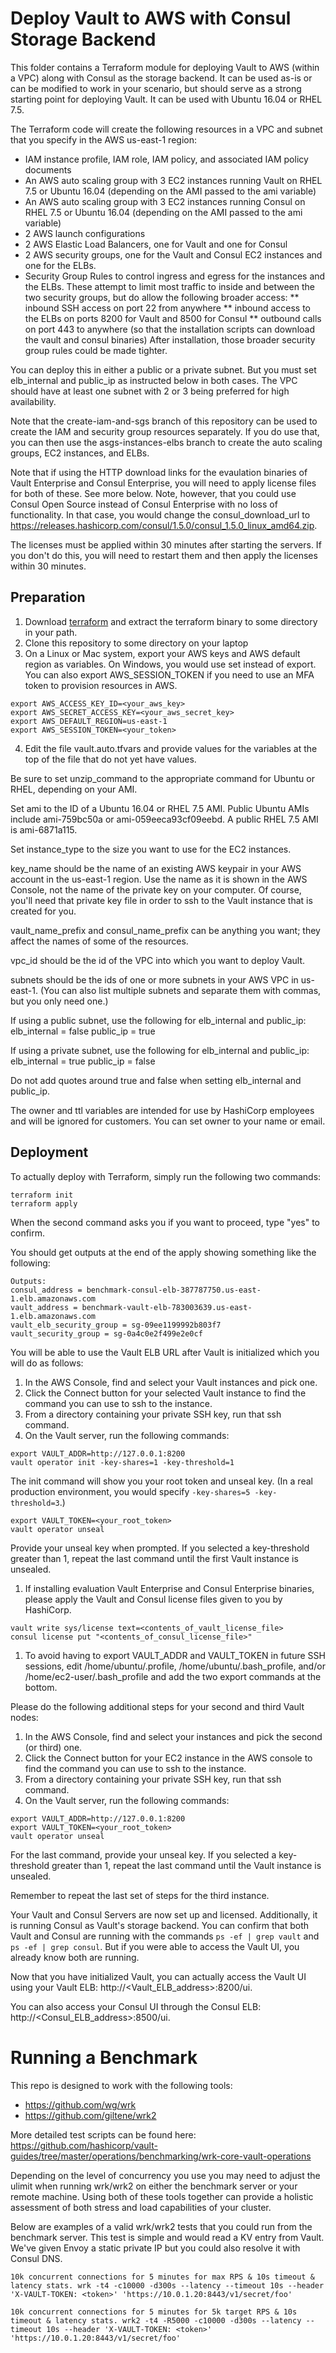 # Deploy Vault to AWS with Consul Storage Backend

This folder contains a Terraform module for deploying Vault to AWS (within a VPC) along with Consul as the storage backend. It can be used as-is or can be modified to work in your scenario, but should serve as a strong starting point for deploying Vault. It can be used with Ubuntu 16.04 or RHEL 7.5.

The Terraform code will create the following resources in a VPC and subnet that you specify in the AWS us-east-1 region:
* IAM instance profile, IAM role, IAM policy, and associated IAM policy documents
* An AWS auto scaling group with 3 EC2 instances running Vault on RHEL 7.5 or Ubuntu 16.04 (depending on the AMI passed to the ami variable)
* An AWS auto scaling group with 3 EC2 instances running Consul on RHEL 7.5 or Ubuntu 16.04 (depending on the AMI passed to the ami variable)
* 2 AWS launch configurations
* 2 AWS Elastic Load Balancers, one for Vault and one for Consul
* 2 AWS security groups, one for the Vault and Consul EC2 instances and one for the ELBs.
* Security Group Rules to control ingress and egress for the instances and the ELBs. These attempt to limit most traffic to inside and between the two security groups, but do allow the following broader access:
** inbound SSH access on port 22 from anywhere
** inbound access to the ELBs on ports 8200 for Vault and 8500 for Consul
** outbound calls on port 443 to anywhere (so that the installation scripts can download the vault and consul binaries)
After installation, those broader security group rules could be made tighter.

You can deploy this in either a public or a private subnet.  But you must set elb_internal and public_ip as instructed below in both cases. The VPC should have at least one subnet with 2 or 3 being preferred for high availability.

Note that the create-iam-and-sgs branch of this repository can be used to create the IAM and security group resources separately. If you do use that, you can then use the asgs-instances-elbs branch to create the auto scaling groups, EC2 instances, and ELBs.

Note that if using the HTTP download links for the evaulation binaries of Vault Enterprise and Consul Enterprise, you will need to apply license files for both of these. See more below. Note, however, that you could use Consul Open Source instead of Consul Enterprise with no loss of functionality. In that case, you would change the consul_download_url to https://releases.hashicorp.com/consul/1.5.0/consul_1.5.0_linux_amd64.zip.

The licenses must be applied within 30 minutes after starting the servers. If you don't do this, you will need to restart them and then apply the licenses within 30 minutes.

## Preparation
1. Download [terraform](https://www.terraform.io/downloads.html) and extract the terraform binary to some directory in your path.
1. Clone this repository to some directory on your laptop
1. On a Linux or Mac system, export your AWS keys and AWS default region as variables. On Windows, you would use set instead of export. You can also export AWS_SESSION_TOKEN if you need to use an MFA token to provision resources in AWS.

```
export AWS_ACCESS_KEY_ID=<your_aws_key>
export AWS_SECRET_ACCESS_KEY=<your_aws_secret_key>
export AWS_DEFAULT_REGION=us-east-1
export AWS_SESSION_TOKEN=<your_token>
```
4. Edit the file vault.auto.tfvars and provide values for the variables at the top of the file that do not yet have values.

Be sure to set unzip_command to the appropriate command for Ubuntu or RHEL, depending on your AMI.

Set ami to the ID of a Ubuntu 16.04 or RHEL 7.5 AMI. Public Ubuntu AMIs include ami-759bc50a or ami-059eeca93cf09eebd.  A public RHEL 7.5 AMI is ami-6871a115.

Set instance_type to the size you want to use for the EC2 instances.

key_name should be the name of an existing AWS keypair in your AWS account in the us-east-1 region. Use the name as it is shown in the AWS Console, not the name of the private key on your computer.  Of course, you'll need that private key file in order to ssh to the Vault instance that is created for you.

vault_name_prefix and consul_name_prefix can be anything you want; they affect the names of some of the resources.

vpc_id should be the id of the VPC into which you want to deploy Vault.

subnets should be the ids of one or more subnets in your AWS VPC in us-east-1. (You can also list multiple subnets and separate them with commas, but you only need one.)

If using a public subnet, use the following for elb_internal and public_ip:
elb_internal = false
public_ip = true

If using a private subnet, use the following for elb_internal and public_ip:
elb_internal = true
public_ip = false

Do not add quotes around true and false when setting elb_internal and public_ip.

The owner and ttl variables are intended for use by HashiCorp employees and will be ignored for customers.  You can set owner to your name or email.

## Deployment
To actually deploy with Terraform, simply run the following two commands:

```
terraform init
terraform apply
```
When the second command asks you if you want to proceed, type "yes" to confirm.

You should get outputs at the end of the apply showing something like the following:
```
Outputs:
consul_address = benchmark-consul-elb-387787750.us-east-1.elb.amazonaws.com
vault_address = benchmark-vault-elb-783003639.us-east-1.elb.amazonaws.com
vault_elb_security_group = sg-09ee1199992b803f7
vault_security_group = sg-0a4c0e2f499e2e0cf
```

You will be able to use the Vault ELB URL after Vault is initialized which you will do as follows:

1. In the AWS Console, find and select your Vault instances and pick one.
1. Click the Connect button for your selected Vault instance to find the command you can use to ssh to the instance.
1. From a directory containing your private SSH key, run that ssh command.
1. On the Vault server, run the following commands:

```
export VAULT_ADDR=http://127.0.0.1:8200
vault operator init -key-shares=1 -key-threshold=1
```
The init command will show you your root token and unseal key. (In a real production environment, you would specify `-key-shares=5 -key-threshold=3`.)
```
export VAULT_TOKEN=<your_root_token>
vault operator unseal
```
Provide your unseal key when prompted. If you selected a key-threshold greater than 1, repeat the last command until the first Vault instance is unsealed.

1. If installing evaluation Vault Enterprise and Consul Enterprise binaries, please apply the Vault and Consul license files given to you by HashiCorp.

```
vault write sys/license text=<contents_of_vault_license_file>
consul license put "<contents_of_consul_license_file>"
```

1. To avoid having to export VAULT_ADDR and VAULT_TOKEN in future SSH sessions, edit /home/ubuntu/.profile, /home/ubuntu/.bash_profile, and/or /home/ec2-user/.bash_profile and add the two export commands at the bottom.

Please do the following additional steps for your second and third Vault nodes:

1. In the AWS Console, find and select your instances and pick the second (or third) one.
1. Click the Connect button for your EC2 instance in the AWS console to find the command you can use to ssh to the instance.
1. From a directory containing your private SSH key, run that ssh command.
1. On the Vault server, run the following commands:

```
export VAULT_ADDR=http://127.0.0.1:8200
export VAULT_TOKEN=<your_root_token>
vault operator unseal
```
For the last command, provide your unseal key. If you selected a key-threshold greater than 1, repeat the last command until the Vault instance is unsealed.

Remember to repeat the last set of steps for the third instance.

Your Vault and Consul Servers are now set up and licensed.  Additionally, it is running Consul as Vault's storage backend.  You can confirm that both Vault and Consul are running with the commands `ps -ef | grep vault` and `ps -ef | grep consul`.  But if you were able to access the Vault UI, you already know both are running.

Now that you have initialized Vault, you can actually access the Vault UI using your Vault ELB: http://<Vault_ELB_address>:8200/ui.

You can also access your Consul UI through the Consul ELB: http://<Consul_ELB_address>:8500/ui.

# Running a Benchmark

This repo is designed to work with the following tools:

* https://github.com/wg/wrk
* https://github.com/giltene/wrk2

More detailed test scripts can be found here: https://github.com/hashicorp/vault-guides/tree/master/operations/benchmarking/wrk-core-vault-operations

Depending on the level of concurrency you use you may need to adjust the ulimit when running wrk/wrk2 on either the benchmark server or your remote machine. Using both of these tools together can provide a holistic assessment of both stress and load capabilities of your cluster.

Below are examples of a valid wrk/wrk2 tests that you could run from the benchmark server. This test is simple and would read a KV entry from Vault. We've given Envoy a static private IP but you could also resolve it with Consul DNS.

`10k concurrent connections for 5 minutes for max RPS & 10s timeout & latency stats.
wrk -t4 -c10000 -d300s --latency --timeout 10s --header 'X-VAULT-TOKEN: <token>' 'https://10.0.1.20:8443/v1/secret/foo' `

`10k concurrent connections for 5 minutes for 5k target RPS & 10s timeout & latency stats.
wrk2 -t4 -R5000 -c10000 -d300s --latency --timeout 10s --header 'X-VAULT-TOKEN: <token>' 'https://10.0.1.20:8443/v1/secret/foo' `
